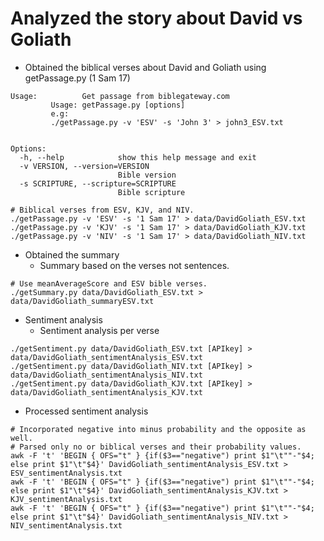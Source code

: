 # Analyzed the story about David vs Goliath 

- Obtained the biblical verses about David and Goliath using getPassage.py (1 Sam 17)

```
Usage:          Get passage from biblegateway.com
         Usage: getPassage.py [options] 
         e.g: 
         ./getPassage.py -v 'ESV' -s 'John 3' > john3_ESV.txt
         

Options:
  -h, --help            show this help message and exit
  -v VERSION, --version=VERSION
                        Bible version
  -s SCRIPTURE, --scripture=SCRIPTURE
                        Bible scripture
```

```
# Biblical verses from ESV, KJV, and NIV.
./getPassage.py -v 'ESV' -s '1 Sam 17' > data/DavidGoliath_ESV.txt
./getPassage.py -v 'KJV' -s '1 Sam 17' > data/DavidGoliath_KJV.txt
./getPassage.py -v 'NIV' -s '1 Sam 17' > data/DavidGoliath_NIV.txt
```

- Obtained the summary
  - Summary based on the verses not sentences.

```
# Use meanAverageScore and ESV bible verses.
./getSummary.py data/DavidGoliath_ESV.txt > data/DavidGoliath_summaryESV.txt
```

- Sentiment analysis
  - Sentiment analysis per verse

```
./getSentiment.py data/DavidGoliath_ESV.txt [APIkey] > data/DavidGoliath_sentimentAnalysis_ESV.txt
./getSentiment.py data/DavidGoliath_NIV.txt [APIkey] > data/DavidGoliath_sentimentAnalysis_NIV.txt
./getSentiment.py data/DavidGoliath_KJV.txt [APIkey] > data/DavidGoliath_sentimentAnalysis_KJV.txt
```

  - Processed sentiment analysis 
  
```
# Incorporated negative into minus probability and the opposite as well.
# Parsed only no or biblical verses and their probability values. 
awk -F 't' 'BEGIN { OFS="t" } {if($3=="negative") print $1"\t""-"$4; else print $1"\t"$4}' DavidGoliath_sentimentAnalysis_ESV.txt > ESV_sentimentAnalysis.txt
awk -F 't' 'BEGIN { OFS="t" } {if($3=="negative") print $1"\t""-"$4; else print $1"\t"$4}' DavidGoliath_sentimentAnalysis_KJV.txt > KJV_sentimentAnalysis.txt
awk -F 't' 'BEGIN { OFS="t" } {if($3=="negative") print $1"\t""-"$4; else print $1"\t"$4}' DavidGoliath_sentimentAnalysis_NIV.txt > NIV_sentimentAnalysis.txt
```
